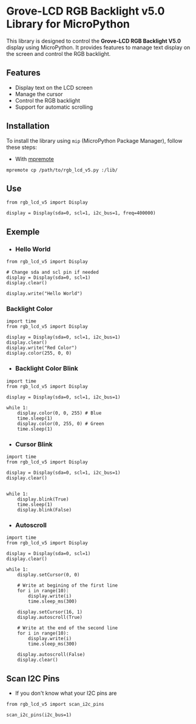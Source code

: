 # Grove-LCD RGB Backlight v5.0 Library for MicroPython

This library is designed to control the **Grove-LCD RGB Backlight V5.0** display using MicroPython. It provides features to manage text display on the screen and control the RGB backlight.

## Features

- Display text on the LCD screen
- Manage the cursor
- Control the RGB backlight
- Support for automatic scrolling

## Installation

To install the library using `mip` (MicroPython Package Manager), follow these steps:

- With [mpremote](https://docs.micropython.org/en/latest/reference/mpremote.html)

```
mpremote cp /path/to/rgb_lcd_v5.py :/lib/
```

## Use
```
from rgb_lcd_v5 import Display

display = Display(sda=0, scl=1, i2c_bus=1, freq=400000)
```

## Exemple

- ### Hello World
```
from rgb_lcd_v5 import Display

# Change sda and scl pin if needed
display = Display(sda=0, scl=1)
display.clear()

display.write("Hello World")
```

### Backlight Color
```
import time
from rgb_lcd_v5 import Display

display = Display(sda=0, scl=1, i2c_bus=1)
display.clear()
display.write("Red Color")
display.color(255, 0, 0)

```

- ### Backlight Color Blink
```
import time
from rgb_lcd_v5 import Display

display = Display(sda=0, scl=1, i2c_bus=1)

while 1:
    display.color(0, 0, 255) # Blue
    time.sleep(1)
    display.color(0, 255, 0) # Green
    time.sleep(1)
```


- ### Cursor Blink
```
import time
from rgb_lcd_v5 import Display

display = Display(sda=0, scl=1, i2c_bus=1)
display.clear()


while 1:
    display.blink(True)
    time.sleep(1)
    display.blink(False)
```

- ### Autoscroll
```
import time
from rgb_lcd_v5 import Display

display = Display(sda=0, scl=1)
display.clear()

while 1:
    display.setCursor(0, 0)

    # Write at begining of the first line
    for i in range(10):
        display.write(i)
        time.sleep_ms(300)

    display.setCursor(16, 1)
    display.autoscroll(True)

    # Write at the end of the second line
    for i in range(10):
        display.write(i)
        time.sleep_ms(300)

    display.autoscroll(False)
    display.clear()

```

## Scan I2C Pins

- If you don't know what your I2C pins are
```
from rgb_lcd_v5 import scan_i2c_pins

scan_i2c_pins(i2c_bus=1)
```
